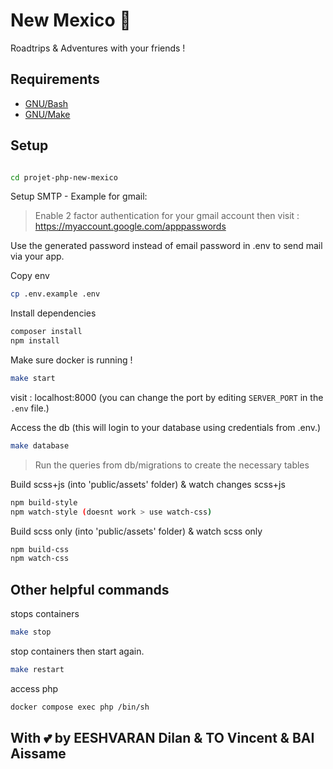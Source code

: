 # New Mexico 🌄

Roadtrips & Adventures with your friends !

## Requirements

- [GNU/Bash](https://www.gnu.org/software/bash/)
- [GNU/Make]()

## Setup

```bash

cd projet-php-new-mexico
```

Setup SMTP - Example for gmail:

> Enable 2 factor authentication for your gmail account
> then visit : https://myaccount.google.com/apppasswords

Use the generated password instead of email password in .env to send mail via your app.

Copy env

```bash
cp .env.example .env
```

Install dependencies

```bash
composer install
npm install
```

Make sure docker is running !

```bash
make start
```

visit : localhost:8000 (you can change the port by editing `SERVER_PORT` in the `.env` file.)

Access the db (this will login to your database using credentials from .env.)

```bash
make database
```

> Run the queries from db/migrations to create the necessary tables

Build scss+js (into 'public/assets' folder) & watch changes scss+js

```bash
npm build-style
npm watch-style (doesnt work > use watch-css)
```

Build scss only (into 'public/assets' folder) & watch scss only

```bash
npm build-css
npm watch-css
```

## Other helpful commands

stops containers

```bash
make stop
```

stop containers then start again.

```bash
make restart
```

access php

```bash
docker compose exec php /bin/sh
```

## With 💕 by EESHVARAN Dilan & TO Vincent & BAI Aissame
